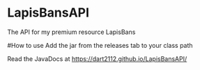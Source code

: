 # LapisBansAPI
The API for my premium resource LapisBans

#How to use
Add the jar from the releases tab to your class path

Read the JavaDocs at https://dart2112.github.io/LapisBansAPI/
